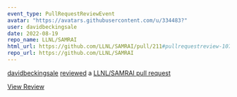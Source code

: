 ```yaml
---
event_type: PullRequestReviewEvent
avatar: "https://avatars.githubusercontent.com/u/334483?"
user: davidbeckingsale
date: 2022-08-19
repo_name: LLNL/SAMRAI
html_url: https://github.com/LLNL/SAMRAI/pull/211#pullrequestreview-1079243746
repo_url: https://github.com/LLNL/SAMRAI
---
```


<a href='https://github.com/davidbeckingsale' target='_blank'>davidbeckingsale</a> <a href='https://github.com/LLNL/SAMRAI/pull/211#pullrequestreview-1079243746' target='_blank'>reviewed</a> a <a href='https://github.com/LLNL/SAMRAI/pull/211' target='_blank'>LLNL/SAMRAI pull request</a>

<small></small>

<a href='https://github.com/LLNL/SAMRAI/pull/211#pullrequestreview-1079243746' target='_blank'>View Review</a>